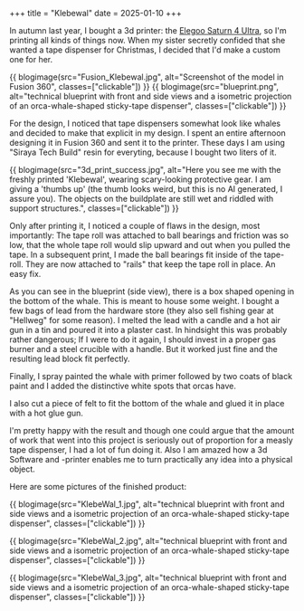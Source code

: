 +++
title = "Klebewal"
date = 2025-01-10
+++

In autumn last year, I bought a 3d printer: the [Elegoo Saturn 4 Ultra](https://us.elegoo.com/products/saturn-4-ultra-12k-10inch-monochrome-lcd-resin-3d-printer), so I'm printing all kinds of things now.
When my sister secretly confided that she wanted a tape dispenser for Christmas, I decided that I'd make a custom one for her.

{{ blogimage(src="Fusion_Klebewal.jpg", alt="Screenshot of the model in Fusion 360", classes=["clickable"]) }}
{{ blogimage(src="blueprint.png", alt="technical blueprint with front and side views and a isometric projection of an orca-whale-shaped sticky-tape dispenser", classes=["clickable"]) }}

For the design, I noticed that tape dispensers somewhat look like whales and decided to make that explicit in my design. I spent an entire afternoon designing it in Fusion 360 and sent it to the printer.
These days I am using "Siraya Tech Build" resin for everyting, because I bought two liters of it.

{{ blogimage(src="3d_print_success.jpg", alt="Here you see me with the freshly printed 'Klebewal', wearing scary-looking protective gear. I am giving a 'thumbs up' (the thumb looks weird, but this is no AI generated, I assure you). The objects on the buildplate are still wet and riddled with support structures.", classes=["clickable"]) }}

Only after printing it, I noticed a couple of flaws in the design, most
importantly: The tape roll was attached to ball bearings and friction was so
low, that the whole tape roll would slip upward and out when you pulled the tape.
In a subsequent print, I made the ball bearings fit inside of the tape-roll.
They are now attached to "rails" that keep the tape roll in place. An easy fix.

As you can see in the blueprint (side view), there is a box shaped opening in the bottom of the whale. This is meant to house some weight.
I bought a few bags of lead from the hardware store (they also sell fishing gear at "Hellweg" for some reason). I melted the lead with a candle and a hot air gun in a tin and poured it into a plaster cast.
In hindsight this was probably rather dangerous; If I were to do it again, I
should invest in a proper gas burner and a steel crucible with a handle. But
it worked just fine and the resulting lead block fit perfectly.

Finally, I spray painted the whale with primer followed by two coats of black paint and I added the distinctive white spots that orcas have.

I also cut a piece of felt to fit the bottom of the whale and glued it in
place with a hot glue gun.

I'm pretty happy with the result and though one could argue that the amount
of work that went into this project is seriously out of proportion for a
measly tape dispenser, I had a lot of fun doing it.
Also I am amazed how a 3d Software and -printer enables me to turn practically any idea into a physical object.

Here are some pictures of the finished product:

{{ blogimage(src="KlebeWal_1.jpg", alt="technical blueprint with front and side views and a isometric projection of an orca-whale-shaped sticky-tape dispenser", classes=["clickable"]) }}

{{ blogimage(src="KlebeWal_2.jpg", alt="technical blueprint with front and side views and a isometric projection of an orca-whale-shaped sticky-tape dispenser", classes=["clickable"]) }}

{{ blogimage(src="KlebeWal_3.jpg", alt="technical blueprint with front and side views and a isometric projection of an orca-whale-shaped sticky-tape dispenser", classes=["clickable"]) }}
